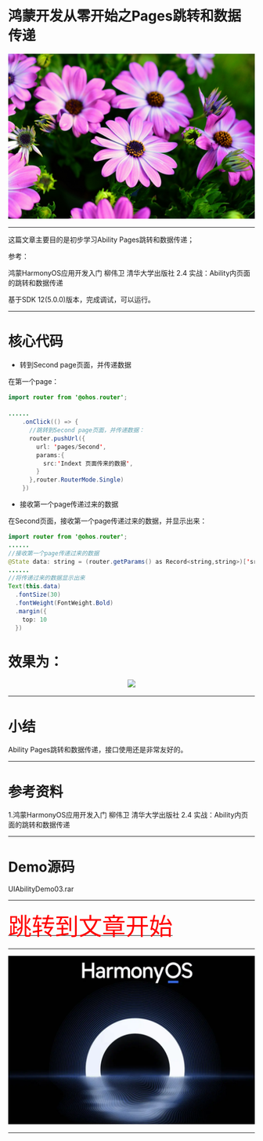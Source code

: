 # 鸿蒙开发从零开始之Pages跳转和数据传递

<img src="../image/flower_009.png">


---

这篇文章主要目的是初步学习Ability Pages跳转和数据传递；


参考：

鸿蒙HarmonyOS应用开发入门  柳伟卫 清华大学出版社  2.4 实战：Ability内页面的跳转和数据传递

基于SDK 12(5.0.0)版本，完成调试，可以运行。


---

# 核心代码


- 转到Second page页面，并传递数据

在第一个page：

```java
import router from '@ohos.router';

......
    .onClick(() => {
      //跳转到Second page页面，并传递数据：
      router.pushUrl({
        url: 'pages/Second',
        params:{
          src:'Indext 页面传来的数据',
        }
      },router.RouterMode.Single)
    })

```


- 接收第一个page传递过来的数据

在Second页面，接收第一个page传递过来的数据，并显示出来：

```java
import router from '@ohos.router';
......
//接收第一个page传递过来的数据
@State data: string = (router.getParams() as Record<string,string>)['src']
......
//将传递过来的数据显示出来
Text(this.data)
  .fontSize(30)
  .fontWeight(FontWeight.Bold)
  .margin({
    top: 10
  })

```

# 效果为：

<div align="center"> <img src="page_jump.gif" /> </div>


---

# 小结

Ability Pages跳转和数据传递，接口使用还是非常友好的。


---

# 参考资料

1.鸿蒙HarmonyOS应用开发入门  柳伟卫 清华大学出版社  2.4 实战：Ability内页面的跳转和数据传递

---

# Demo源码

UIAbilityDemo03.rar

---

[<font face='黑体' color=#ff0000 size=40 >跳转到文章开始</font>](#鸿蒙开发从零开始之Pages跳转和数据传递)

---

<img src="../image/harmony_os_001.png">

---

